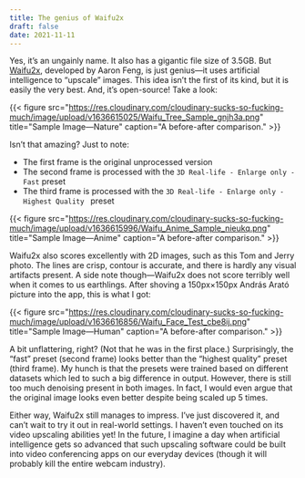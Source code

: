 ```yaml
---
title: The genius of Waifu2x
draft: false
date: 2021-11-11
---
```


<link rel="stylesheet" href="https://unpkg.com/beerslider/dist/BeerSlider.css">

Yes, it’s an ungainly name. It also has a gigantic file size of 3.5GB. But [Waifu2x](https://github.com/AaronFeng753/Waifu2x-Extension-GUI), developed by Aaron Feng, is just genius—it uses artificial intelligence to “upscale” images. This idea isn’t the first of its kind, but it is easily the very best. And, it’s open-source! Take a look:

{{< figure src="https://res.cloudinary.com/cloudinary-sucks-so-fucking-much/image/upload/v1636615025/Waifu_Tree_Sample_gnjh3a.png" title="Sample Image—Nature" caption="A before-after comparison." >}}

Isn’t that amazing? Just to note:

- The first frame is the original unprocessed version
- The second frame is processed with the ```3D Real-life - Enlarge only - Fast``` preset
- The third frame is processed with the ```3D Real-life - Enlarge only - Highest Quality ``` preset

{{< figure src="https://res.cloudinary.com/cloudinary-sucks-so-fucking-much/image/upload/v1636615996/Waifu_Anime_Sample_nieukq.png" title="Sample Image—Anime" caption="A before-after comparison." >}}

Waifu2x also scores excellently with 2D images, such as this Tom and Jerry photo. The lines are crisp, contour is accurate, and there is hardly any visual artifacts present. A side note though—Waifu2x does not score terribly well when it comes to us earthlings. After shoving a 150px×150px András Arató picture into the app, this is what I got:

{{< figure src="https://res.cloudinary.com/cloudinary-sucks-so-fucking-much/image/upload/v1636616856/Waifu_Face_Test_cbe8ij.png" title="Sample Image—Human" caption="A before-after comparison." >}}

A bit unflattering, right? (Not that he was in the first place.) Surprisingly, the “fast” preset (second frame) looks better than the “highest quality” preset (third frame). My hunch is that the presets were trained based on different datasets which led to such a big difference in output. However, there is still too much denoising present in both images. In fact, I would even argue that the original image looks even better despite being scaled up 5 times.

Either way, Waifu2x still manages to impress. I’ve just discovered it, and can’t wait to try it out in real-world settings. I haven’t even touched on its video upscaling abilities yet! In the future, I imagine a day when artificial intelligence gets so advanced that such upscaling software could be built into video conferencing apps on our everyday devices (though it will probably kill the entire webcam industry).
